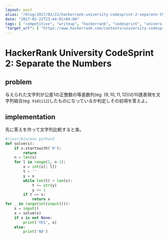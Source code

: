 ```yaml
---
layout: post
alias: "/blog/2017/02/22/hackerrank-university-codesprint-2-separate-the-numbers/"
date: "2017-02-22T23:44:01+09:00"
tags: [ "competitive", "writeup", "hackerrank", "codesprint", "university-codesprint" ]
"target_url": [ "https://www.hackerrank.com/contests/university-codesprint-2/challenges/separate-the-numbers" ]
---
```


# HackerRank University CodeSprint 2: Separate the Numbers

## problem

与えられた文字列が公差$1$の正整数の等差数列(eg. $(9, 10, 11, 12)$)の$10$進表現を文字列結合(eg. `9101112`)したものになっているか判定しその初項を答えよ。

## implementation

先に答えを作って文字列比較すると楽。

``` python
#!/usr/bin/env python3
def solve(s):
    if s.startswith('0'):
        return
    n = len(s)
    for l in range(1, n-1):
        x = int(s[: l])
        t = ''
        y = x
        while len(t) < len(s):
            t += str(y)
            y += 1
        if t == s:
            return x
for _ in range(int(input())):
    s = input()
    x = solve(s)
    if x is not None:
        print('YES', x)
    else:
        print('NO')
```
